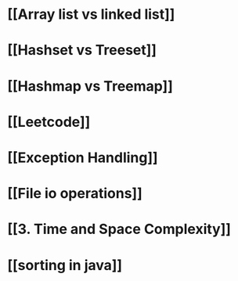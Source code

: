 # [[Array list vs linked list]]

# [[Hashset vs Treeset]]

# [[Hashmap vs Treemap]]

# [[Leetcode]]

# [[Exception Handling]]

# [[File io operations]]

# [[3. Time and Space Complexity]]

# [[sorting in java]]